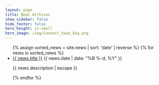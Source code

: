 ```yaml
---
layout: page
title: News Archives
show_sidebar: false
hide_footer: false
hero_height: is-small
hero_image: /img/Connect_head_bkg.png 
---
```



<ul class="news-archive-list">
  {% assign sorted_news = site.news | sort: 'date' | reverse %}
  {% for news in sorted_news %}
    <li>
      <a href="{{ news.url }}">{{ news.title }}</a>
      <span class="news-date">{{ news.date | date: "%B %-d, %Y" }}</span>
      <p class="news-description">{{ news.description | escape }}</p>
    </li>
  {% endfor %}
</ul>